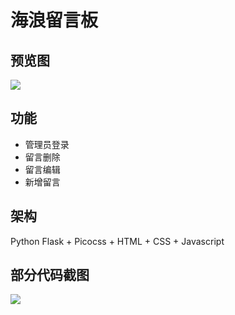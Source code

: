 # 海浪留言板

## 预览图

![](https://pic.jitudisk.com/public/2022/10/18/12c8ef1f7cb33.jpg)

## 功能

- 管理员登录
- 留言删除
- 留言编辑
- 新增留言

## 架构

Python Flask + Picocss + HTML + CSS + Javascript

## 部分代码截图

![](https://s1.ax1x.com/2022/10/18/xrXegK.jpg)
